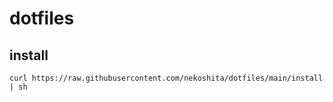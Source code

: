 # dotfiles

## install
```
curl https://raw.githubusercontent.com/nekoshita/dotfiles/main/install | sh
```

